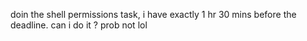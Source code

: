 doin the shell permissions task, i have exactly 1 hr 30 mins before the deadline. can i do it ? prob not lol
